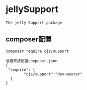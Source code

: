 # jellySupport
```
The jelly Support package
```

## composer配置
```
composer require cjs/support

或者直接配置composer.json
{
 "require": {
        "cjs/support":"dev-master"
  }
}

```

